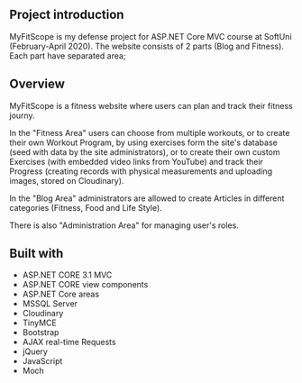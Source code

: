 <h2>Project introduction</h2>
<p>MyFitScope is my defense project for ASP.NET Core MVC course at SoftUni (February-April 2020). The website consists of 2 parts (Blog and Fitness). Each part have 
separated area;</p>
<h2>Overview</h2>
<p>MyFitScope is a fitness website where users can plan and track their fitness journy.</p> 
<p>In the "Fitness Area" users can choose from multiple workouts, or to create their own Workout Program, by using exercises form the site's database (seed with data by the site administrators), or to create their own custom Exercises (with embedded 
video links from YouTube) and track their Progress (creating records with physical measurements and uploading images, stored on Cloudinary).</p>
<p>In the "Blog Area" administrators are allowed to create Articles in different categories (Fitness, Food and Life Style).</p> 
<p>There is also "Administration Area" for managing user's roles.</p>
<h2>Built with</h2>
<ul>
  <li>ASP.NET CORE 3.1 MVC</li>
  <li>ASP.NET CORE view components</li>
  <li>ASP.NET Core areas</li>
  <li>MSSQL Server</li>
  <li>Cloudinary</li>
  <li>TinyMCE</li>
  <li>Bootstrap</li>
  <li>AJAX real-time Requests</li>
  <li>jQuery</li>
  <li>JavaScript</li>
  <li>Moch</li>
 </ul>
